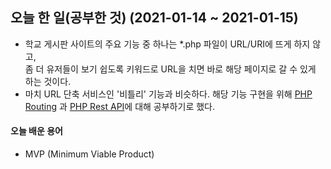 ## 오늘 한 일(공부한 것) (2021-01-14 ~ 2021-01-15)
- 학교 게시판 사이트의 주요 기능 중 하나는 *.php 파일이 URL/URI에 뜨게 하지 않고, <br>
좀 더 유저들이 보기 쉽도록 키워드로 URL을 치면 바로 해당 페이지로 갈 수 있게 하는 것이다. 
- 마치 URL 단축 서비스인 '비틀리' 기능과 비슷하다.
해당 기능 구현을 위해 [PHP Routing](../PHP/php-routing.md) 과  [PHP Rest API](../PHP/php-rest-api.md)에 대해 공부하기로 했다.



#### 오늘 배운 용어
- MVP (Minimum Viable Product)